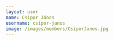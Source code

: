 ```yaml
---
layout: user
name: Csipor János
username: csipor-janos
image: /images/members/CsiporJanos.jpg
---
```

